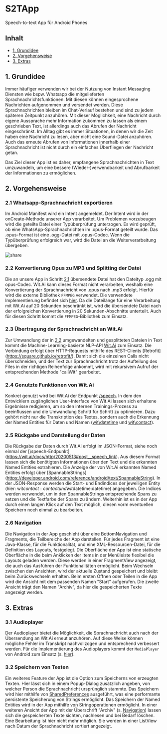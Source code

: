 # S2TApp

Speech-to-text App für Android Phones

## Inhalt
- [1. Grundidee](#1-grundidee)
- [2. Vorgehensweise](#2-vorgehensweise)
- [3. Extras](#3-extras)


## 1. Grundidee
Immer häufiger verwenden wir bei der Nutzung von Instant Messaging Diensten wie bspw. Whatsapp die mitgelieferten Sprachnachrichtsfunktionen. Mit diesen können eingesprochene Nachrichten aufgenommen und versendet werden. Diese Sprachnachrichten bleiben im Chat-Verlauf bestehen und sind zu jedem späteren Zeitpunkt anzuhören.
Mit dieser Möglichkeit, eine Nachricht durch eigene Aussprache mehr Information zukommen zu lassen als einem geschrieben Text, ist allerdings auch das Abrufen der Nachricht eingeschränkt. Im Alltag gibt es immer Situationen, in denen wir die Zeit haben eine Nachricht zu lesen, aber nicht eine Sound-Datei anzuhören. Auch das erneute Abrufen von Informationen innerhalb einer Sprachnachricht ist nicht durch ein einfaches Überfliegen der Nachricht getan.

Das Ziel dieser App ist es daher, empfangene Sprachnachrichten in Text umzuwandeln, um eine bessere (Wieder-)verwendbarkeit und Abrufbarkeit der Informationen zu ermöglichen.

## 2. Vorgehensweise

### 2.1 Whatsapp-Sprachnachricht exportieren
Im Android Manifest wird ein Intent angemeldet. Der Intent wird in der onCreate-Methode unserer App
verarbeitet. Um Problemen vorzubeugen wird die geteilte Datei einer Typüberprüfung unterzogen. Es wird
geprüft, ob eine WhatsApp-Sprachnachrichten im .opus-Format geteilt wurde. Das .opus-Format ist eine
.ogg-Datei mit .opus-Codec. Wenn die Typüberprüfung erfolgreich war, wird die Datei an die
Weiterverarbeitung übergeben.

![share](https://user-images.githubusercontent.com/23056751/111759931-712e4480-889e-11eb-8710-98a9427a37f1.png)

### 2.2 Konvertierung Opus zu MP3 und Splitting der Datei
Die an unsere App in Schritt [2.1](#21-whatsapp-sprachnachricht-exportieren) übersendete Datei hat
den Dateityp .ogg mit opus-Codec. Wit.Ai kann dieses Format nicht verarbeiten, weshalb eine Konvertierung
der Sprachnachricht von .opus nach .mp3 erfolgt. Hierfür wird die externe Bibliothek `FFMPEG` verwendet.
Die verwendete Implementierung befindet sich [hier](https://github.com/bravobit/FFmpeg-Android). Da
die Dateilänge für eine Verarbeitung mit Wit.Ai auf 20 Sekunden beschränkt ist, wird die übersendete
Datei nach der erfolgreichen Konvertierung in 20 Sekunden-Abschnitte unterteilt. Auch für diesen Schritt
kommt die `FFMPEG`-Bibliothek zum Einsatz.

### 2.3 Übertragung der Sprachnachricht an Wit.Ai
Zur Umwandlung der in [2.2](#22-konvertierung-opus-zu-mp3-und-splitting-der-datei) umgewandelten und
gesplitteten Dateien in Text kommt die Machine-Learning-basierte NLP-API [Wit.Ai](https://wit.ai/)
zum Einsatz. Die Verbindung erfolgt über HTTP-Requests mithilfe des REST-Clients [Retrofit]
(https://square.github.io/retrofit/). Damit sich die einzelnen Calls nicht überschneiden, und der
Text zur Sprachnachricht trotz der Aufteilung des Files in der richtigen Reihenfolge ankommt, wird
mit rekursivem Aufruf der entsprechenden Methode "callWit" gearbeitet.

### 2.4 Genutzte Funktionen von Wit.Ai
Konkret genutzt wird bei Wit.Ai der Endpunkt [/speech](https://wit.ai/docs/http/20200513#post__speech_link).
In dem den Entwicklern zugänglichen User-Interface von Wit.Ai lassen sich erhaltene Ergebnisse
redigieren, um so den internen Trainings-Prozess zu beeinflussen und die Umwandlung Schritt für Schritt zu optimieren.
Dazu gehört nicht nur die Transkription des Textes, sondern auch die Erkennung der Named Entities für
Daten und Namen ([wit\datetime](https://wit.ai/docs/built-in-entities/20200513/#wit_datetime) und
[wit\contact](https://wit.ai/docs/built-in-entities/20200513/#wit_contact)).

### 2.5 Rückgabe und Darstellung der Daten
Die Rückgabe der Daten durch Wit.Ai erfolgt im JSON-Format, siehe noch einmal der [\speech-Endpunkt]
(https://wit.ai/docs/http/20200513#post__speech_link).
Aus diesem Format lassen sich die benötigten Informationen über den Text und die erkannten Named Entities extrahieren.
Die Anzeige der von Wit.Ai erkannten Named Entities erfolgt über [SpannableStrings]
(https://developer.android.com/reference/android/text/SpannableString).
In der JSON-Response werden die Start- und Endindices der jeweiligen Entity
(hier: wit$contact:contact und wit$datetime:datetime) angegeben. Die Indices werden verwendet, um in
den SpannableStrings entsprechende Spans zu setzen und die Textfarbe der Spans zu ändern. Weiterhin
ist es in der App durch einen langen Klick auf den Text möglich, diesen vorm eventuellen Speichern
noch einmal zu bearbeiten.

### 2.6 Navigation
Die Navigation in der App geschieht über eine BottomNavigation und Fragments, die Teilbereiche der App
darstellen. Für jedes Fragment ist eine Java-Klasse, für die Funktionalität, und eine XML-Ressourcen-Datei,
für die Definition des Layouts, festgelegt. Die Oberfläche der App ist eine statische Oberfläche in die
beim Anklicken der Items in der Menüleiste flexibel die Layouts geladen werden. Diese werden in einer FragmentView
angezeigt, die auch das Ausführen der Funktionalitäten ermöglicht. Beim Wechseln zwischen den Ansichten, wird
der aktuelle Zustand gespeichert und bleibt beim Zurückwechseln erhalten. Beim ersten Öffnen oder Teilen
in die App wird die Ansicht mit dem passenden Namen "Start" aufgerufen. Die zweite Ansicht trägt den
Namen "Archiv", da hier die gespeicherten Texte angezeigt werden.

## 3. Extras

### 3.1 Audioplayer
Der Audioplayer bietet die Möglichkeit, die Sprachnachricht auch nach der Übersendung an Wit.Ai erneut
anzuhören. Auf diese Weise können mögliche Fehler im Transkript nachvollzogen und entsprechend verbessert werden.
Für die Implementierung des Audioplayers kommt der `MediaPlayer` von Android zum Einsatz
(s. [hier](https://developer.android.com/guide/topics/media/mediaplayer)).

### 3.2 Speichern von Texten
Ein weiteres Feature der App ist die Option zum  Speicherns von erzeugten Texten. Hier lässt sich in
einem Popup-Dialog zusätzlich angeben, von welcher Person die Sprachnachricht ursprünglich stammte.
Das Speichern wird hier mithilfe von [SharedPreferences](https://developer.android.com/reference/android/content/SharedPreferences)
ausgeführt, was eine performante persistente Speicherung von Strings ermöglicht. Das Speichern der Named
Entities wird in der App mithilfe von Stringoperationen ermöglicht. In einer weiteren Ansicht der App
mit der Überschrift "Archiv" (s. [Navigation](#26-navigation)) lassen sich die gespeicherten Texte sichten,
nachlesen und bei Bedarf löschen. Eine Bearbeitung ist hier nicht mehr möglich. Sie werden in einer
ListView nach Datum der Sprachnachricht sortiert angezeigt.

